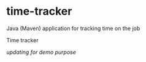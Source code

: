 # time-tracker
Java (Maven) application for tracking time on the job

Time tracker

_updating for demo purpose_
